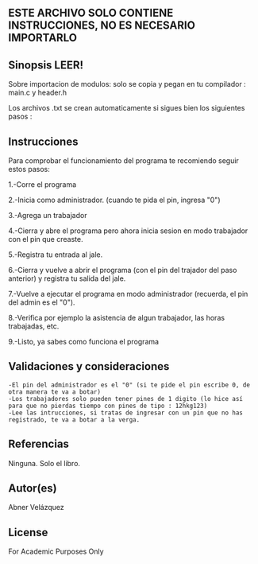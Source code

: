 ## ESTE ARCHIVO SOLO CONTIENE INSTRUCCIONES, NO ES NECESARIO IMPORTARLO

## Sinopsis LEER!

Sobre importacion de modulos: solo se copia y pegan en tu compilador : main.c y header.h

Los archivos .txt se crean automaticamente si sigues bien los siguientes pasos : 

  


## Instrucciones

Para comprobar el funcionamiento del programa te recomiendo seguir estos pasos: 

1.-Corre el programa

2.-Inicia como administrador. (cuando te pida el pin, ingresa "0")

3.-Agrega un trabajador 

4.-Cierra y abre el programa pero ahora inicia sesion en modo trabajador con el pin que creaste.

5.-Registra tu entrada al jale.

6.-Cierra y vuelve a abrir el programa (con el pin del trajador del paso anterior) y registra tu salida del jale.

7.-Vuelve a ejecutar el programa en modo administrador (recuerda, el pin del admin es el "0").

8.-Verifica por ejemplo la asistencia de algun trabajador, las horas trabajadas, etc. 

9.-Listo, ya sabes como funciona el programa

## Validaciones y consideraciones

    -El pin del administrador es el "0" (si te pide el pin escribe 0, de otra manera te va a botar)
    -Los trabajadores solo pueden tener pines de 1 digito (lo hice así para que no pierdas tiempo con pines de tipo : 12hkg123)
    -Lee las intrucciones, si tratas de ingresar con un pin que no has registrado, te va a botar a la verga. 

## Referencias

Ninguna. Solo el libro. 

## Autor(es)
Abner Velázquez

## License
For Academic Purposes Only
